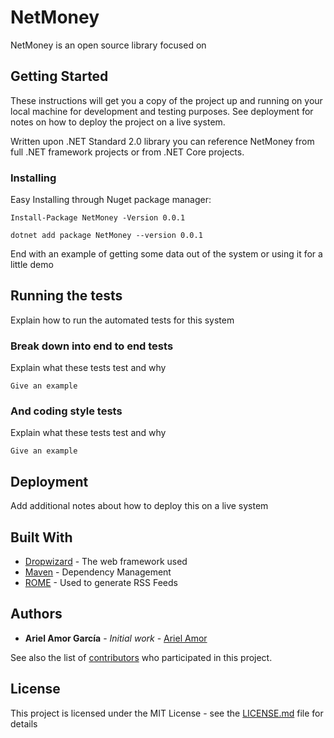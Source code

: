 # NetMoney
NetMoney is an open source library focused on 

## Getting Started

These instructions will get you a copy of the project up and running on your local machine for development and testing purposes. See deployment for notes on how to deploy the project on a live system.

Written upon .NET Standard 2.0 library you can reference NetMoney from full .NET framework projects or from .NET Core projects.

### Installing

Easy Installing through Nuget package manager: 
```
Install-Package NetMoney -Version 0.0.1
```

```
dotnet add package NetMoney --version 0.0.1
```

End with an example of getting some data out of the system or using it for a little demo

## Running the tests

Explain how to run the automated tests for this system

### Break down into end to end tests

Explain what these tests test and why

```
Give an example
```

### And coding style tests

Explain what these tests test and why

```
Give an example
```

## Deployment

Add additional notes about how to deploy this on a live system

## Built With

* [Dropwizard](http://www.dropwizard.io/1.0.2/docs/) - The web framework used
* [Maven](https://maven.apache.org/) - Dependency Management
* [ROME](https://rometools.github.io/rome/) - Used to generate RSS Feeds

## Authors

* **Ariel Amor García** - *Initial work* - [Ariel Amor](https://github.com/Djangoum)

See also the list of [contributors](https://github.com/Djangoum/NetMoney/graphs/contributors) who participated in this project.

## License

This project is licensed under the MIT License - see the [LICENSE.md](LICENSE.md) file for details